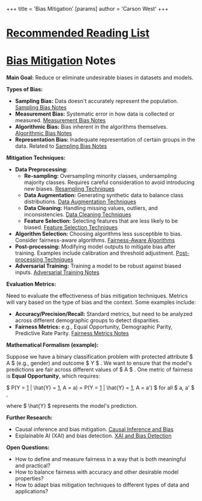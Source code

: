 +++
 title = 'Bias Mitigation'
[params]
	author = 'Carson West'
+++
# [Recommended Reading List](./../recommended-reading-list/)
# [Bias Mitigation](./../bias-mitigation/) Notes

**Main Goal:** Reduce or eliminate undesirable biases in datasets and models.

**Types of Bias:**

* **Sampling Bias:**  Data doesn't accurately represent the population.  [Sampling Bias Notes](./../sampling-bias-notes/)
* **Measurement Bias:**  Systematic error in how data is collected or measured. [Measurement Bias Notes](./../measurement-bias-notes/)
* **Algorithmic Bias:** Bias inherent in the algorithms themselves. [Algorithmic Bias Notes](./../algorithmic-bias-notes/)
* **Representation Bias:**  Inadequate representation of certain groups in the data.  Related to [Sampling Bias Notes](./../sampling-bias-notes/)


**Mitigation Techniques:**

* **Data Preprocessing:**
    * **Re-sampling:** Oversampling minority classes, undersampling majority classes.  Requires careful consideration to avoid introducing new biases. [Resampling Techniques](./../resampling-techniques/)
    * **Data Augmentation:**  Generating synthetic data to balance class distributions. [Data Augmentation Techniques](./../data-augmentation-techniques/)
    * **Data Cleaning:** Handling missing values, outliers, and inconsistencies. [Data Cleaning Techniques](./../data-cleaning-techniques/)
    * **Feature Selection:** Selecting features that are less likely to be biased. [Feature Selection Techniques](./../feature-selection-techniques/)
* **Algorithm Selection:** Choosing algorithms less susceptible to bias.  Consider fairness-aware algorithms. [Fairness-Aware Algorithms](./../fairness-aware-algorithms/)
* **Post-processing:**  Modifying model outputs to mitigate bias after training.  Examples include calibration and threshold adjustment. [Post-processing Techniques](./../post-processing-techniques/)
* **Adversarial Training:** Training a model to be robust against biased inputs. [Adversarial Training Notes](./../adversarial-training-notes/)

**Evaluation Metrics:**

Need to evaluate the effectiveness of bias mitigation techniques. Metrics will vary based on the type of bias and the context.  Some examples include:

* **Accuracy/Precision/Recall:**  Standard metrics, but need to be analyzed across different demographic groups to detect disparities.
* **Fairness Metrics:**  e.g., Equal Opportunity, Demographic Parity, Predictive Rate Parity. [Fairness Metrics Notes](./../fairness-metrics-notes/)

**Mathematical Formalism (example):**

Suppose we have a binary classification problem with protected attribute  $ A $  (e.g., gender) and outcome  $ Y $ .  We want to ensure that the model's predictions are fair across different values of  $ A $ .  One metric of fairness is **Equal Opportunity**, which requires:

 $ P(Y = [1](./../1/) | \hat{Y} = [1](./../1/), A = a) = P(Y = [1](./../1/) | \hat{Y} = [1](./../1/), A = a') $   for all  $ a, a' $ ,

where  $ \hat{Y} $  represents the model's prediction.


**Further Research:**

* Causal inference and bias mitigation. [Causal Inference and Bias](./../causal-inference-and-bias/)
* Explainable AI (XAI) and bias detection. [XAI and Bias Detection](./../xai-and-bias-detection/)


**Open Questions:**

* How to define and measure fairness in a way that is both meaningful and practical?
* How to balance fairness with accuracy and other desirable model properties?
* How to adapt bias mitigation techniques to different types of data and applications?


